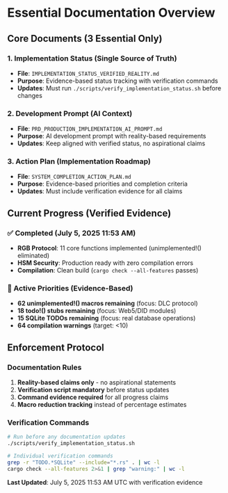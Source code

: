 # Essential Documentation Overview

## Core Documents (3 Essential Only)

### 1. Implementation Status (Single Source of Truth)
- **File**: `IMPLEMENTATION_STATUS_VERIFIED_REALITY.md`
- **Purpose**: Evidence-based status tracking with verification commands
- **Updates**: Must run `./scripts/verify_implementation_status.sh` before changes

### 2. Development Prompt (AI Context)
- **File**: `PRD_PRODUCTION_IMPLEMENTATION_AI_PROMPT.md`
- **Purpose**: AI development prompt with reality-based requirements
- **Updates**: Keep aligned with verified status, no aspirational claims

### 3. Action Plan (Implementation Roadmap) 
- **File**: `SYSTEM_COMPLETION_ACTION_PLAN.md`
- **Purpose**: Evidence-based priorities and completion criteria
- **Updates**: Must include verification evidence for all claims

## Current Progress (Verified Evidence)

### ✅ Completed (July 5, 2025 11:53 AM)
- **RGB Protocol**: 11 core functions implemented (unimplemented!() eliminated)
- **HSM Security**: Production ready with zero compilation errors
- **Compilation**: Clean build (`cargo check --all-features` passes)

### 🎯 Active Priorities (Evidence-Based)
- **62 unimplemented!() macros remaining** (focus: DLC protocol)
- **18 todo!() stubs remaining** (focus: Web5/DID modules)
- **15 SQLite TODOs remaining** (focus: real database operations)
- **64 compilation warnings** (target: <10)

## Enforcement Protocol

### Documentation Rules
1. **Reality-based claims only** - no aspirational statements
2. **Verification script mandatory** before status updates
3. **Command evidence required** for all progress claims
4. **Macro reduction tracking** instead of percentage estimates

### Verification Commands
```bash
# Run before any documentation updates
./scripts/verify_implementation_status.sh

# Individual verification commands
grep -r "TODO.*SQLite" --include="*.rs" . | wc -l
cargo check --all-features 2>&1 | grep "warning:" | wc -l
```

**Last Updated**: July 5, 2025 11:53 AM UTC with verification evidence

